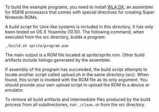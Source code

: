To build the example programs, you need to install [WLA DX](http://www.villehelin.com/wla.html), an assembler for 65816 processors that comes with special directives for creating Super Nintendo ROMs.

A build script for Unix-like systems is included in this directory. It has only been tested on OS X Yosemite (10.10). The following command, when executed from the src directory, builds a program:

    ./build.sh sprite/program.asm

The main output is a ROM file located at sprite/sprite.rom. Other build artifacts include listings generated by the assembler.

If assembly of the program has succeeded, the build script attempts to locate another script called upload.sh in the same directory (src). When found, this script is invoked with the ROM file as its only argument. You should provide your own upload script to upload the ROM to a device or emulator.

To remove all build artifacts and intermediate files produced by the build process from all subdirectories, run `./clean.sh` from the src directory.

